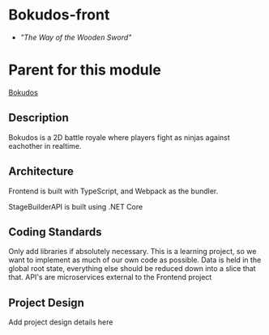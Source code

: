 # Bokudos-front
- *"The Way of the Wooden Sword"*

# Parent for this module
[Bokudos](https://github.com/BadassBison/Bokudos.git)

## Description
Bokudos is a 2D battle royale where players fight as ninjas against eachother in realtime. 

## Architecture
Frontend is built with TypeScript, and Webpack as the bundler. 

StageBuilderAPI is built using .NET Core

## Coding Standards
Only add libraries if absolutely necessary. This is a learning project, so we want to implement as much of our own code as possible.
Data is held in the global root state, everything else should be reduced down into a slice that that.
API's are microservices external to the Frontend project

## Project Design
Add project design details here
